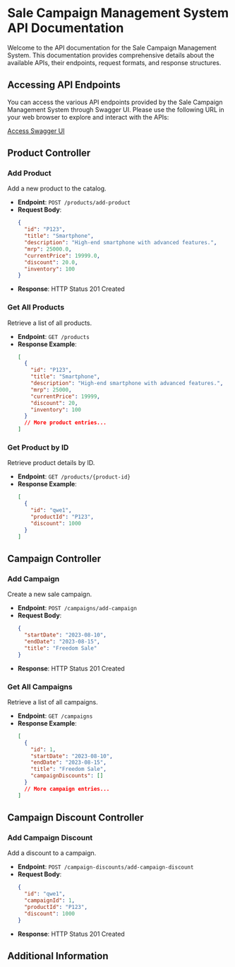 # Sale Campaign Management System API Documentation

Welcome to the API documentation for the Sale Campaign Management System. This documentation provides comprehensive details about the available APIs, their endpoints, request formats, and response structures.

## Accessing API Endpoints

You can access the various API endpoints provided by the Sale Campaign Management System through Swagger UI. Please use the following URL in your web browser to explore and interact with the APIs:

[Access Swagger UI](http://localhost:8888/swagger-ui/index.html#/)

## Product Controller

### Add Product

Add a new product to the catalog.

- **Endpoint**: `POST /products/add-product`
- **Request Body**:
  ```json
  {
    "id": "P123",
    "title": "Smartphone",
    "description": "High-end smartphone with advanced features.",
    "mrp": 25000.0,
    "currentPrice": 19999.0,
    "discount": 20.0,
    "inventory": 100
  }
  ```
- **Response**: HTTP Status 201 Created

### Get All Products

Retrieve a list of all products.

- **Endpoint**: `GET /products`
- **Response Example**:
  ```json
  [
    {
      "id": "P123",
      "title": "Smartphone",
      "description": "High-end smartphone with advanced features.",
      "mrp": 25000,
      "currentPrice": 19999,
      "discount": 20,
      "inventory": 100
    }
    // More product entries...
  ]
  ```

### Get Product by ID

Retrieve product details by ID.

- **Endpoint**: `GET /products/{product-id}`
- **Response Example**:
  ```json
  [
    {
      "id": "qwe1",
      "productId": "P123",
      "discount": 1000
    }
  ]
  ```

## Campaign Controller

### Add Campaign

Create a new sale campaign.

- **Endpoint**: `POST /campaigns/add-campaign`
- **Request Body**:
  ```json
  {
    "startDate": "2023-08-10",
    "endDate": "2023-08-15",
    "title": "Freedom Sale"
  }
  ```
- **Response**: HTTP Status 201 Created

### Get All Campaigns

Retrieve a list of all campaigns.

- **Endpoint**: `GET /campaigns`
- **Response Example**:
  ```json
  [
    {
      "id": 1,
      "startDate": "2023-08-10",
      "endDate": "2023-08-15",
      "title": "Freedom Sale",
      "campaignDiscounts": []
    }
    // More campaign entries...
  ]
  ```

## Campaign Discount Controller

### Add Campaign Discount

Add a discount to a campaign.

- **Endpoint**: `POST /campaign-discounts/add-campaign-discount`
- **Request Body**:
  ```json
  {
    "id": "qwe1",
    "campaignId": 1,
    "productId": "P123",
    "discount": 1000
  }
  ```
- **Response**: HTTP Status 201 Created

## Additional Information

